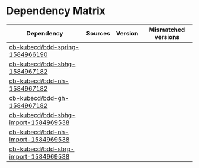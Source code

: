 # Dependency Matrix

Dependency | Sources | Version | Mismatched versions
---------- | ------- | ------- | -------------------
[cb-kubecd/bdd-spring-1584966190](https://github.com/cb-kubecd/bdd-spring-1584966190.git) |  | []() | 
[cb-kubecd/bdd-sbhg-1584967182](https://github.com/cb-kubecd/bdd-sbhg-1584967182.git) |  | []() | 
[cb-kubecd/bdd-nh-1584967182](https://github.com/cb-kubecd/bdd-nh-1584967182.git) |  | []() | 
[cb-kubecd/bdd-gh-1584967182](https://github.com/cb-kubecd/bdd-gh-1584967182.git) |  | []() | 
[cb-kubecd/bdd-sbhg-import-1584969538](https://github.com/cb-kubecd/bdd-sbhg-import-1584969538.git) |  | []() | 
[cb-kubecd/bdd-nh-import-1584969538](https://github.com/cb-kubecd/bdd-nh-import-1584969538.git) |  | []() | 
[cb-kubecd/bdd-sbrp-import-1584969538](https://github.com/cb-kubecd/bdd-sbrp-import-1584969538.git) |  | []() | 
